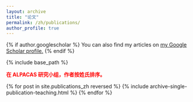 ```yaml
---
layout: archive
title: "论文"
permalink: /zh/publications/
author_profile: true
---
```


{% if author.googlescholar %}
  You can also find my articles on <u><a href="{{author.googlescholar}}">my Google Scholar profile</a>.</u>
{% endif %}

{% include base_path %} 

<span style="color:red"><b>在 ALPACAS 研究小组，作者按姓氏排序。</b></span>

{% for post in site.publications_zh reversed %}
  {% include archive-single-publication-teaching.html %}
{% endfor %}
